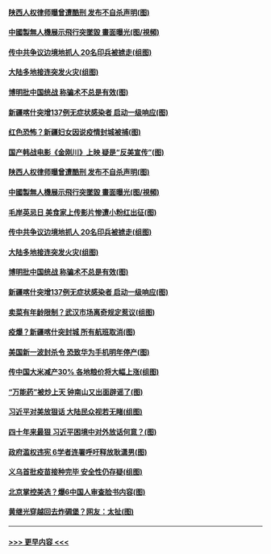 #### [陕西人权律师曝曾遭酷刑 发布不自杀声明(图)](../pages/p1/950372.md?t=10261902) 
#### [中國製無人機展示飛行突墜毀 畫面曝光(图/視頻)](../pages/p1/950411.md?t=10261902) 
#### [传中共争议边境地抓人 20名印兵被掳走(组图)](../pages/p1/950394.md?t=10261902) 
#### [大陆多地接连突发火灾(组图)](../pages/p1/950369.md?t=10261902) 
#### [博明批中国统战 称骗术不总是有效(图)](../pages/p1/950383.md?t=10261902) 
#### [新疆喀什突增137例无症状感染者 启动一级响应(图)](../pages/p1/950387.md?t=10261902) 
#### [红色恐怖？新疆妇女因说疫情封城被捕(图)](../pages/p1/950445.md?t=10261902) 
#### [国产韩战电影《金刚川》上映 疑是“反美宣传”(图)](../pages/p1/950425.md?t=10261902) 
#### [陕西人权律师曝曾遭酷刑 发布不自杀声明(图)](../pages/p1/950372.md?t=10261902) 
#### [中國製無人機展示飛行突墜毀 畫面曝光(图/視頻)](../pages/p1/950411.md?t=10261902) 
#### [毛岸英忌日 美食家上传影片惨遭小粉红出征(图)](../pages/p1/950400.md?t=10261902) 
#### [传中共争议边境地抓人 20名印兵被掳走(组图)](../pages/p1/950394.md?t=10261902) 
#### [大陆多地接连突发火灾(组图)](../pages/p1/950369.md?t=10261902) 
#### [博明批中国统战 称骗术不总是有效(图)](../pages/p1/950383.md?t=10261902) 
#### [新疆喀什突增137例无症状感染者 启动一级响应(图)](../pages/p1/950387.md?t=10261902) 
#### [卖菜有年龄限制？武汉市场离奇规定惹议(组图)](../pages/p1/950347.md?t=10261902) 
#### [疫爆？新疆喀什突封城 所有航班取消(图)](../pages/p1/950298.md?t=10261902) 
#### [美国新一波封杀令 恐致华为手机明年停产(图)](../pages/p1/950309.md?t=10261902) 
#### [传中国大米减产30% 各地粮价将大幅上涨(组图)](../pages/p1/950302.md?t=10261902) 
#### [“万能药”被炒上天 钟南山又出面辟谣了(图)](../pages/p1/950263.md?t=10261902) 
#### [习近平对美放狠话 大陆民众视若无睹(组图)](../pages/p1/950220.md?t=10261902) 
#### [四十年来最狠 习近平困境中对外放话何意？(图)](../pages/p1/950171.md?t=10261902) 
#### [政府滥权违宪 6学者连署呼吁释放耿潇男(图)](../pages/p1/950180.md?t=10261902) 
#### [义乌首批疫苗接种完毕 安全性仍存疑(组图)](../pages/p1/950183.md?t=10261902) 
#### [北京掌控美选？爆6中国人审查脸书内容(图)](../pages/p1/950181.md?t=10261902) 
#### [黄继光穿越回去炸碉堡？网友：太扯(图)](../pages/p1/950150.md?t=10261902) 

----
#### [ >>> 更早内容 <<< ](../indexes/p1-earlier.md)
